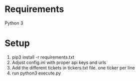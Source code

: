 # Requirements
Python 3

# Setup
1. pip3 install -r requirements.txt
2. Adjust config.ini with proper api keys and urls
3. Add the different tickets in tickers.txt file. one ticker per line
3. run python3 execute.py



